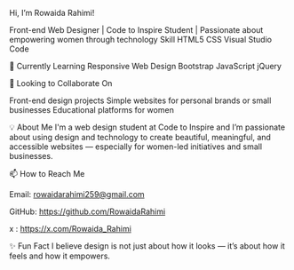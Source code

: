 Hi, I’m Rowaida Rahimi!

Front-end Web Designer | Code to Inspire Student | Passionate about empowering women through technology
Skill
HTML5
CSS
Visual Studio Code

🌱 Currently Learning
Responsive Web Design
Bootstrap
JavaScript
jQuery

🤝 Looking to Collaborate On

Front-end design projects
Simple websites for personal brands or small businesses
Educational platforms for women

💡 About Me I'm a web design student at Code to Inspire and I’m passionate about using design and technology to create beautiful, meaningful, and accessible websites — especially for women-led initiatives and small businesses.

📫 How to Reach Me

Email: rowaidarahimi259@gmail.com

GitHub: https://github.com/RowaidaRahimi

x :  https://x.com/Rowaida_Rahimi

✨ Fun Fact I believe design is not just about how it looks — it’s about how it feels and how it empowers.

<!---
RowaidaRahimi/RowaidaRahimi is a ✨ special ✨ repository because its `README.md` (this file) appears on your GitHub profile.
You can click the Preview link to take a look at your changes.
--->
